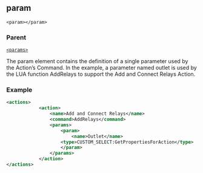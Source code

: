 ## param

`<param></param>`


### Parent

[`<params>`][1]


The param element contains the definition of a single parameter used by the Action’s Command. In the example, a parameter named outlet is used by the LUA function AddRelays to support the Add and Connect Relays Action.

### Example

```xml
<actions>
			<action>
				<name>Add and Connect Relays</name>
				<command>AddRelays</command>
				<params>
					<param>
						<name>Outlet</name>
					<type>CUSTOM_SELECT:GetPropertiesForAction</type>
					</param>
				</params>
			</action>
</actions>
```





[1]:	https://snap-one.github.io/docs-driverworks-xml/#actions-xml-action